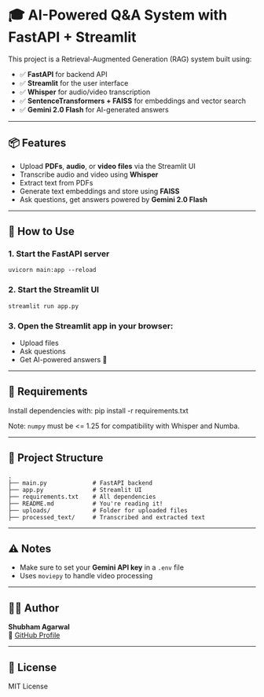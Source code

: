 # 🎓 AI-Powered Q&A System with FastAPI + Streamlit

This project is a Retrieval-Augmented Generation (RAG) system built using:

- ✅ **FastAPI** for backend API  
- ✅ **Streamlit** for the user interface  
- ✅ **Whisper** for audio/video transcription  
- ✅ **SentenceTransformers + FAISS** for embeddings and vector search  
- ✅ **Gemini 2.0 Flash** for AI-generated answers

---

## 📦 Features

- Upload **PDFs**, **audio**, or **video files** via the Streamlit UI  
- Transcribe audio and video using **Whisper**  
- Extract text from PDFs  
- Generate text embeddings and store using **FAISS**  
- Ask questions, get answers powered by **Gemini 2.0 Flash**

---

## 🚀 How to Use

### 1. Start the FastAPI server
    uvicorn main:app --reload

### 2. Start the Streamlit UI
    streamlit run app.py

### 3. Open the Streamlit app in your browser:
- Upload files  
- Ask questions  
- Get AI-powered answers 🚀

---

## 🧠 Requirements

Install dependencies with:
    pip install -r requirements.txt

Note: `numpy` must be <= 1.25 for compatibility with Whisper and Numba.

---

## 📁 Project Structure

    .
    ├── main.py             # FastAPI backend
    ├── app.py              # Streamlit UI
    ├── requirements.txt    # All dependencies
    ├── README.md           # You're reading it!
    ├── uploads/            # Folder for uploaded files
    ├── processed_text/     # Transcribed and extracted text

---

## ⚠️ Notes

- Make sure to set your **Gemini API key** in a `.env` file  
- Uses `moviepy` to handle video processing

---

## 🧑‍💻 Author

**Shubham Agarwal**  
🔗 [GitHub Profile](https://github.com/shubham119413)

---

## 📄 License

MIT License
